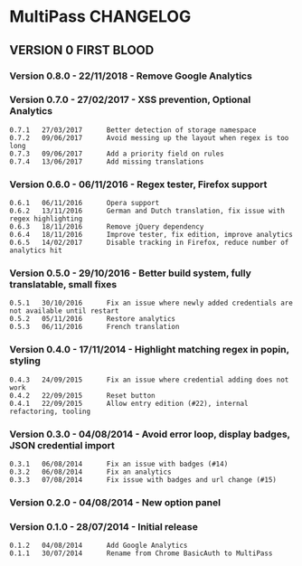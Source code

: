 MultiPass CHANGELOG
===================

VERSION 0 FIRST BLOOD
---------------------

### Version 0.8.0 - 22/11/2018 - Remove Google Analytics

### Version 0.7.0 - 27/02/2017 - XSS prevention, Optional Analytics

    0.7.1	27/03/2017		Better detection of storage namespace
    0.7.2	09/06/2017		Avoid messing up the layout when regex is too long
    0.7.3	09/06/2017		Add a priority field on rules
    0.7.4	13/06/2017		Add missing translations

### Version 0.6.0 - 06/11/2016 - Regex tester, Firefox support

    0.6.1	06/11/2016		Opera support
    0.6.2	13/11/2016		German and Dutch translation, fix issue with regex highlighting
    0.6.3	18/11/2016		Remove jQuery dependency
    0.6.4	18/11/2016		Improve tester, fix edition, improve analytics
    0.6.5	14/02/2017		Disable tracking in Firefox, reduce number of analytics hit

### Version 0.5.0 - 29/10/2016 - Better build system, fully translatable, small fixes

    0.5.1	30/10/2016		Fix an issue where newly added credentials are not available until restart
    0.5.2	05/11/2016		Restore analytics
    0.5.3	06/11/2016		French translation

### Version 0.4.0 - 17/11/2014 - Highlight matching regex in popin, styling

    0.4.3	24/09/2015		Fix an issue where credential adding does not work
    0.4.2	22/09/2015		Reset button
    0.4.1	22/09/2015		Allow entry edition (#22), internal refactoring, tooling

### Version 0.3.0 - 04/08/2014 - Avoid error loop, display badges, JSON credential import

    0.3.1	06/08/2014		Fix an issue with badges (#14)
    0.3.2	06/08/2014		Fix an analytics
    0.3.3	07/08/2014		Fix issue with badges and url change (#15)

### Version 0.2.0 - 04/08/2014 - New option panel

### Version 0.1.0 - 28/07/2014 - Initial release

    0.1.2	04/08/2014		Add Google Analytics
    0.1.1	30/07/2014		Rename from Chrome BasicAuth to MultiPass
